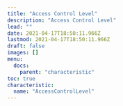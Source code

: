 ```yaml
---
title: "Access Control Level"
description: "Access Control Level"
lead: ""
date: 2021-04-17T18:50:11.966Z
lastmod: 2021-04-17T18:50:11.966Z
draft: false
images: []
menu:
  docs:
    parent: "characteristic"
toc: true
characteristic:
  name: "AccessControlLevel"
---
```

